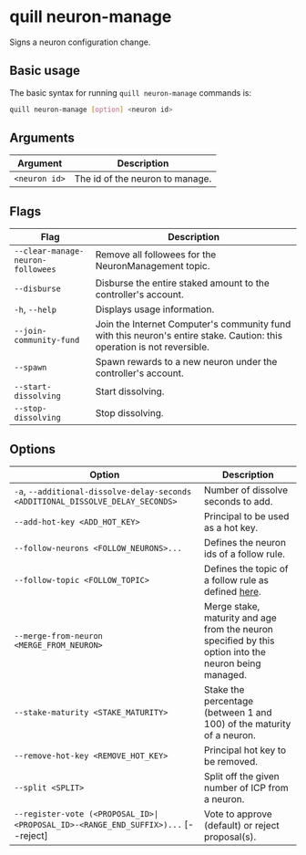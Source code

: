 # quill neuron-manage

Signs a neuron configuration change.

## Basic usage

The basic syntax for running `quill neuron-manage` commands is:

``` bash
quill neuron-manage [option] <neuron id>
```

## Arguments

| Argument                 | Description                                     |
|----------------------|-------------------------------------------------|
| `<neuron id>`       | The id of the neuron to manage. |

## Flags

| Flag                 | Description                                     |
|----------------------|-------------------------------------------------|
| `--clear-manage-neuron-followees` | Remove all followees for the NeuronManagement topic. |
| `--disburse` | Disburse the entire staked amount to the controller's account. |
| `-h`, `--help`       | Displays usage information.                     |
| `--join-community-fund` | Join the Internet Computer's community fund with this neuron's entire stake. Caution: this operation is not reversible. |
| `--spawn` | Spawn rewards to a new neuron under the controller's account. |
| `--start-dissolving` | Start dissolving. |
| `--stop-dissolving` | Stop dissolving. |

## Options

| Option | Description |
|----------|-------------|
| `-a`, `--additional-dissolve-delay-seconds <ADDITIONAL_DISSOLVE_DELAY_SECONDS>` | Number of dissolve seconds to add. |
| `--add-hot-key <ADD_HOT_KEY>` | Principal to be used as a hot key. |
| `--follow-neurons <FOLLOW_NEURONS>...` | Defines the neuron ids of a follow rule. |
| `--follow-topic <FOLLOW_TOPIC>` | Defines the topic of a follow rule as defined [here](https://github.com/dfinity/ic/blob/4c9e71499d90d00da986dbe7b985d861fd031c4e/rs/nns/governance/gen/ic_nns_governance.pb.v1.rs#L1571-L1632). |
| `--merge-from-neuron <MERGE_FROM_NEURON>` | Merge stake, maturity and age from the neuron specified by this option into the neuron being managed. |
| `--stake-maturity <STAKE_MATURITY>` | Stake the percentage (between 1 and 100) of the maturity of a neuron. |
| `--remove-hot-key <REMOVE_HOT_KEY>` | Principal hot key to be removed. |
| `--split <SPLIT>` | Split off the given number of ICP from a neuron. |
| `--register-vote (<PROPOSAL_ID>\|<PROPOSAL_ID>-<RANGE_END_SUFFIX>)...` [--reject] | Vote to approve (default) or reject proposal(s). |

